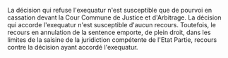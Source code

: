 La décision qui refuse l'exequatur n'est susceptible que de pourvoi en cassation devant la
Cour Commune de Justice et d'Arbitrage.
La décision qui accorde l'exequatur n'est susceptible d'aucun recours.
Toutefois, le recours en annulation de la sentence emporte, de plein droit, dans les limites
de la saisine de la juridiction compétente de l'Etat Partie, recours contre la décision ayant
accordé l'exequatur.